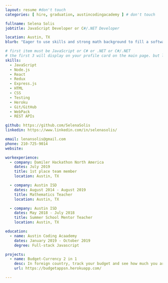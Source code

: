 ```yaml
---
layout: resume #don't touch
categories: [ hire, graduation, austincodingacademy ] # don't touch

fullname: Selena Solis
jobtitle: JavaScript Developer or C#/.NET Developer

location: Austin, TX
blurb: "Eager to use skills and strong math background to fill a software developer role."

# first item must be JavaScript or C# or .NET or C#/.NET
# the first 3 will display on your profile card on the main page. but list as many as you want, they will be all be visible on your individual profile page
skills:
  - JavaScript
  - Node.js
  - React
  - Redux
  - Express.js
  - HTML
  - CSS
  - Testing
  - Heroku
  - Git/GitHub
  - WebPack
  - REST APIs

github: https://github.com/SelenaSolis
linkedin: https://www.linkedin.com/in/selenasolis/

email: lenansolis@gmail.com
phone: 210-725-9014
website:

workexperience:
  - company: Damiler Hackathon North America
    dates: July 2019
    title: 1st place team member
    location: Austin, TX

  - company: Austin ISD
    dates: August 2014 - August 2019
    title: Mathematics Teacher
    location: Austin, TX

  - company: Austin ISD
    dates: May 2018 - July 2018
    title: Summer School Mentor Teacher
    location: Austin, TX

education:
  - name: Austin Coding Acaademy
    dates: January 2019 - October 2019
    degree: Full-stack Javascript

projects:
  - name: Budget-Currency 2 in 1
    desc: In foreign country, track your budget and see how much you are spending in your country currency
    url: https://budgetappsn.herokuapp.com/

---
```

